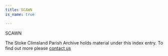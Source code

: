 ```yaml
---
title: SCAWN
is_name: true

---
```


SCAWN


The Stoke Climsland Parish Archive holds material under this index entry. To find out more please [contact us](/contact/)
